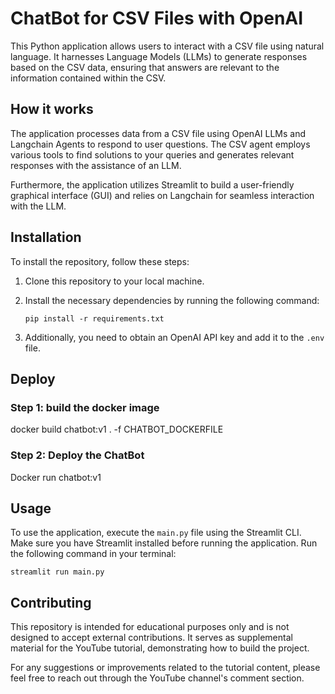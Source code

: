 # ChatBot for CSV Files with OpenAI 

This Python application allows users to interact with a CSV file using natural language. It harnesses Language Models (LLMs) to generate responses based on the CSV data, ensuring that answers are relevant to the information contained within the CSV.

## How it works

The application processes data from a CSV file using OpenAI LLMs and Langchain Agents to respond to user questions. The CSV agent employs various tools to find solutions to your queries and generates relevant responses with the assistance of an LLM.

Furthermore, the application utilizes Streamlit to build a user-friendly graphical interface (GUI) and relies on Langchain for seamless interaction with the LLM.

## Installation

To install the repository, follow these steps:

1. Clone this repository to your local machine.
2. Install the necessary dependencies by running the following command:

   ```
   pip install -r requirements.txt
   ```

3. Additionally, you need to obtain an OpenAI API key and add it to the `.env` file.

## Deploy
### Step 1: build the docker image
docker build chatbot:v1 . -f CHATBOT_DOCKERFILE

### Step 2: Deploy the ChatBot
Docker run chatbot:v1

## Usage

To use the application, execute the `main.py` file using the Streamlit CLI. Make sure you have Streamlit installed before running the application. Run the following command in your terminal:

```
streamlit run main.py
```

## Contributing
This repository is intended for educational purposes only and is not designed to accept external contributions. It serves as supplemental material for the YouTube tutorial, demonstrating how to build the project.

For any suggestions or improvements related to the tutorial content, please feel free to reach out through the YouTube channel's comment section.
